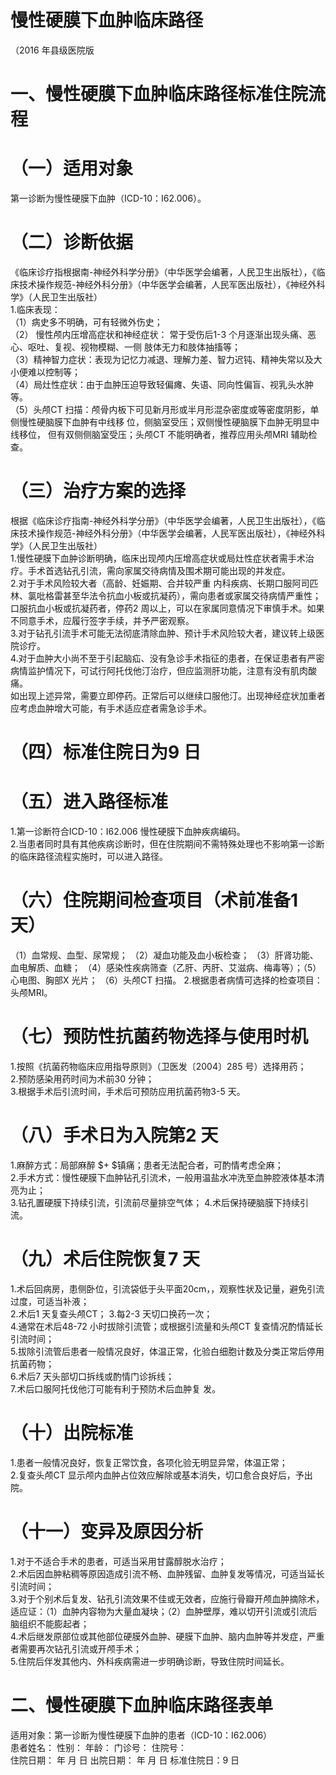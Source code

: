 # 慢性硬膜下血肿临床路径  
（2016 年县级医院版  
# 一、慢性硬膜下血肿临床路径标准住院流程  
# （一）适用对象  
第一诊断为慢性硬膜下血肿（ICD-10：I62.006）。  
# （二）诊断依据  
《临床诊疗指根据南-神经外科学分册》（中华医学会编著，人民卫生出版社），《临床技术操作规范-神经外科分册》（中华医学会编著，人民军医出版社），《神经外科学》（人民卫生出版社）  
1.临床表现：  
（1）病史多不明确，可有轻微外伤史；  
（2） 慢性颅内压增高症状和神经症状： 常于受伤后1-3 个月逐渐出现头痛、恶心、呕吐、复视、视物模糊、一侧 肢体无力和肢体抽搐等；  
（3）精神智力症状：表现为记忆力减退、理解力差、智力迟钝、精神失常以及大小便难以控制等；  
（4）局灶性症状：由于血肿压迫导致轻偏瘫、失语、同向性偏盲、视乳头水肿等。  
（5）头颅CT 扫描：颅骨内板下可见新月形或半月形混杂密度或等密度阴影，单侧慢性硬脑膜下血肿有中线移 位，侧脑室受压；双侧慢性硬脑膜下血肿无明显中线移位， 但有双侧侧脑室受压；头颅CT 不能明确者，推荐应用头颅MRI 辅助检查。  
# （三）治疗方案的选择  
根据《临床诊疗指南-神经外科学分册》（中华医学会编著，人民卫生出版社），《临床技术操作规范-神经外科分册》（中华医学会编著，人民军医出版社），《神经外科学》（人民卫生出版社）  
1.慢性硬膜下血肿诊断明确，临床出现颅内压增高症状或局灶性症状者需手术治疗。手术首选钻孔引流，需向家属交待病情及围术期可能出现的并发症。  
2.对于手术风险较大者（高龄、妊娠期、合并较严重 内科疾病、长期口服阿司匹林、氯吡格雷甚至华法令抗血小板或抗凝药），需向患者或家属交待病情严重性；口服抗血小板或抗凝药者，停药2 周以上，可以在家属同意情况下审慎手术。如果不同意手术，应履行签字手续，并予严密观察。  
3.对于钻孔引流手术可能无法彻底清除血肿、预计手术风险较大者，建议转上级医院诊疗。  
4.对于血肿大小尚不至于引起脑疝、没有急诊手术指征的患者，在保证患者有严密病情监护情况下，可试行阿托伐他汀治疗，但应监测肝功能，注意有没有肌肉酸痛。  
如出现上述异常，需要立即停药。正常后可以继续口服他汀。出现神经症状加重者应考虑血肿增大可能，有手术适应症者需急诊手术。  
# （四）标准住院日为9 日  
# （五）进入路径标准  
1.第一诊断符合ICD-10：I62.006 慢性硬膜下血肿疾病编码。  
2.当患者同时具有其他疾病诊断时，但在住院期间不需特殊处理也不影响第一诊断的临床路径流程实施时，可以进入路径。  
# （六）住院期间检查项目（术前准备1 天）  
（1）血常规、血型、尿常规； （2）凝血功能及血小板检查； （3）肝肾功能、血电解质、血糖； （4）感染性疾病筛查（乙肝、丙肝、艾滋病、梅毒等）；（5）心电图、胸部X 光片； （6）头颅CT 扫描。 2.根据患者病情可选择的检查项目：头颅MRI。  
# （七）预防性抗菌药物选择与使用时机  
1.按照《抗菌药物临床应用指导原则》（卫医发〔2004〕285 号）选择用药；  
2.预防感染用药时间为术前30 分钟；  
3.根据手术后引流时间，手术后可预防应用抗菌药物3-5 天。  
# （八）手术日为入院第2 天  
1.麻醉方式：局部麻醉 $+ $镇痛；患者无法配合者，可酌情考虑全麻；  
2.手术方式：慢性硬膜下血肿钻孔引流术，一般用温盐水冲洗至血肿腔液体基本清亮为止；  
3.钻孔置硬膜下持续引流，引流前尽量排空气体； 4.术后保持硬脑膜下持续引流。  
# （九）术后住院恢复7 天  
1.术后回病房，患侧卧位，引流袋低于头平面20cm，，观察性状及记量，避免引流过度，可适当补液；  
2.术后1 天复查头颅CT； 3.每2-3 天切口换药一次；  
4.通常在术后48-72 小时拔除引流管；或根据引流量和头颅CT 复查情况酌情延长引流时间；  
5.拔除引流管后患者一般情况良好，体温正常，化验白细胞计数及分类正常后停用抗菌药物；  
6.术后7 天头部切口拆线或酌情门诊拆线；  
7.术后口服阿托伐他汀可能有利于预防术后血肿复 发。  
# （十）出院标准  
1.患者一般情况良好，恢复正常饮食，各项化验无明显异常，体温正常；  
2.复查头颅CT 显示颅内血肿占位效应解除或基本消失，切口愈合良好后，予出院。  
# （十一）变异及原因分析  
1.对于不适合手术的患者，可适当采用甘露醇脱水治疗；  
2.术后因血肿粘稠等原因造成引流不畅、血肿残留、血肿复发等情况，可适当延长引流时间；  
3.对于个别术后复发、钻孔引流效果不佳或无效者，应施行骨瓣开颅血肿摘除术，适应证：（1）血肿内容物为大量血凝块；（2）血肿壁厚，难以切开引流或引流后脑组织不能膨起者；  
4.术后继发原部位或其他部位硬膜外血肿、硬膜下血肿、脑内血肿等并发症，严重者需要再次钻孔引流或开颅手术；  
5.住院后伴发其他内、外科疾病需进一步明确诊断，导致住院时间延长。  
# 二、慢性硬膜下血肿临床路径表单  
适用对象：第一诊断为慢性硬膜下血肿的患者（ICD-10：I62.006）  
患者姓名：         性别：      年龄：        门诊号：         住院号：  
住院日期：    年   月   日     出院日期：    年   月   日   标准住院日：9 日  
